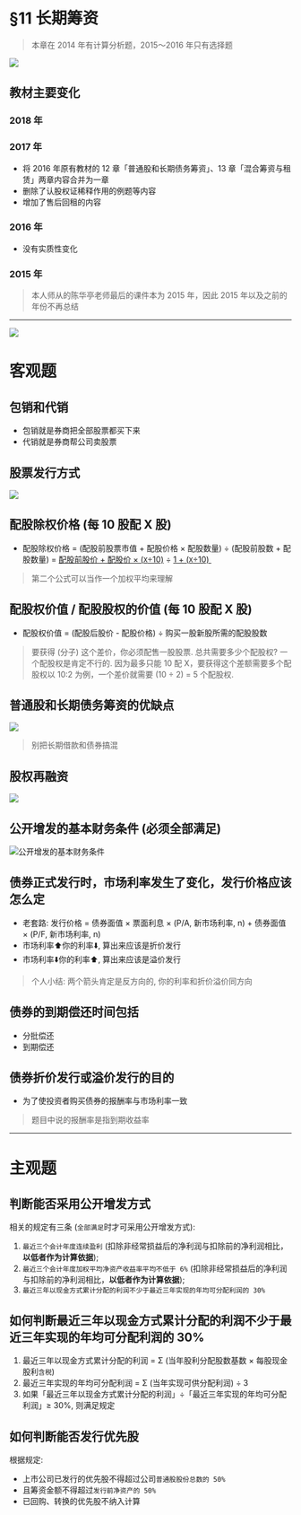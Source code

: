 # §11 长期筹资
> 本章在 2014 年有计算分析题，2015～2016 年只有选择题

![][image-1]

## 教材主要变化
### 2018 年
### 2017 年
- 将 2016 年原有教材的 12 章「普通股和长期债务筹资」、13 章「混合筹资与租赁」两章内容合并为一章
- 删除了认股权证稀释作用的例题等内容
- 增加了售后回租的内容
### 2016 年
- 没有实质性变化
### 2015 年
> 本人师从的陈华亭老师最后的课件本为 2015 年，因此 2015 年以及之前的年份不再总结

---- 
![][image-2]
# 客观题
## 包销和代销
- 包销就是券商把全部股票都买下来
- 代销就是券商帮公司卖股票

## 股票发行方式
![][image-3]

## 配股除权价格 (每 10 股配 X 股)
- 配股除权价格 = (配股前股票市值 + 配股价格 × 配股数量) ÷ (配股前股数 + 配股数量) = [配股前股价 + 配股价 × (`X`÷10)]() ÷ [1 + (`X`÷10) ][2]
> 第二个公式可以当作一个加权平均来理解

## 配股权价值 / 配股股权的价值 (每 10 股配 X 股)
- 配股权价值 = (配股后股价 - 配股价格) ÷ 购买一股新股所需的配股股数
> 要获得 (分子) 这个差价，你必须配售一股股票. 总共需要多少个配股权? 一个配股权是肯定不行的. 因为最多只能 10 配 X，要获得这个差额需要多个配股权以 10:2 为例，一个差价就需要 (10 ÷ 2) = 5 个配股权.

## 普通股和长期债务筹资的优缺点
![][image-4]
> 别把长期借款和债券搞混

## 股权再融资
![][image-5]

## 公开增发的基本财务条件 (必须全部满足)
![][image-6] 

## 债券正式发行时，市场利率发生了变化，发行价格应该怎么定
- 老套路: 发行价格 = 债券面值 × 票面利息 × (P/A, 新市场利率, n) + 债券面值 × (P/F, 新市场利率, n) 
- 市场利率⬆️你的利率⬇️, 算出来应该是折价发行
- 市场利率⬇️你的利率⬆️, 算出来应该是溢价发行
> 个人小结: 两个箭头肯定是反方向的, 你的利率和折价溢价同方向

## 债券的到期偿还时间包括
- 分批偿还
- 到期偿还

## 债券折价发行或溢价发行的目的
- 为了使投资者购买债券的报酬率与市场利率一致
> 题目中说的报酬率是指到期收益率

---- 
# 主观题
## 判断能否采用公开增发方式
相关的规定有三条 (`全部满足`时才可采用公开增发方式):
1. `最近三个会计年度连续盈利` (扣除非经常损益后的净利润与扣除前的净利润相比，**以低者作为计算依据**);
2. `最近三个会计年度加权平均净资产收益率平均不低于 6%` (扣除非经常损益后的净利润与扣除前的净利润相比，**以低者作为计算依据**);
3. `最近三年以现金方式累计分配的利润不少于最近三年实现的年均可分配利润的 30%`

## 如何判断最近三年以现金方式累计分配的利润不少于最近三年实现的年均可分配利润的 30%
1. 最近三年以现金方式累计分配的利润  = Σ (当年股利分配股数基数 × 每股现金股利`含税`) 
2. 最近三年实现的年均可分配利润 = Σ (当年实现可供分配利润) ÷ 3
3. 如果「最近三年以现金方式累计分配的利润」÷「最近三年实现的年均可分配利润」≥ 30%, 则满足规定

## 如何判断能否发行优先股
根据规定:
- 上市公司已发行的优先股不得超过公司`普通股股份总数的 50%`
- 且筹资金额不得超过`发行前净资产的 50%`
- 已回购、转换的优先股不纳入计算

[2]:	1%20+%20(%60X%60%C3%B710)

[image-1]:	https://ws1.sinaimg.cn/large/006tNc79gy1fpwcuw2dv8j309j06jab2.jpg
[image-2]:	https://ws1.sinaimg.cn/large/006tNc79gy1fpwdta6mqpj30jx07v78k.jpg
[image-3]:	https://ws4.sinaimg.cn/large/006tNc79gy1fpwd8g989kj31ee06k40k.jpg
[image-4]:	https://ws4.sinaimg.cn/large/006tNc79gy1fpwdndix1zj31kw0eewj8.jpg
[image-5]:	https://ws2.sinaimg.cn/large/006tNc79gy1fpwdqljsjxj30c404cwes.jpg
[image-6]:	https://ws1.sinaimg.cn/large/006tNc79gy1fpwbvo4h8nj30cz05t0t3.jpg "公开增发的基本财务条件"
